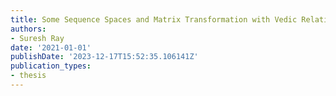 ```yaml
---
title: Some Sequence Spaces and Matrix Transformation with Vedic Relations
authors:
- Suresh Ray
date: '2021-01-01'
publishDate: '2023-12-17T15:52:35.106141Z'
publication_types:
- thesis
---
```

